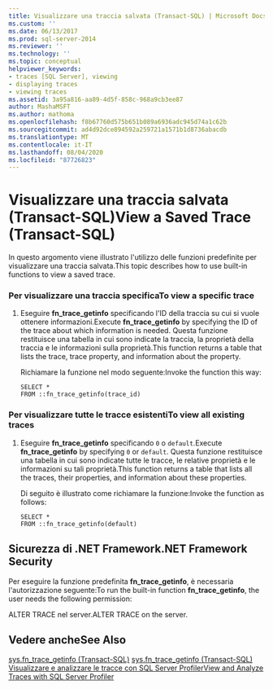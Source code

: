 ```yaml
---
title: Visualizzare una traccia salvata (Transact-SQL) | Microsoft Docs
ms.custom: ''
ms.date: 06/13/2017
ms.prod: sql-server-2014
ms.reviewer: ''
ms.technology: ''
ms.topic: conceptual
helpviewer_keywords:
- traces [SQL Server], viewing
- displaying traces
- viewing traces
ms.assetid: 3a95a816-aa89-4d5f-858c-968a9cb3ee87
author: MashaMSFT
ms.author: mathoma
ms.openlocfilehash: f8b67760d575b651b089a6936adc945d74a1c62b
ms.sourcegitcommit: ad4d92dce894592a259721a1571b1d8736abacdb
ms.translationtype: MT
ms.contentlocale: it-IT
ms.lasthandoff: 08/04/2020
ms.locfileid: "87726823"
---
```

# <a name="view-a-saved-trace-transact-sql"></a><span data-ttu-id="d0a1b-102">Visualizzare una traccia salvata (Transact-SQL)</span><span class="sxs-lookup"><span data-stu-id="d0a1b-102">View a Saved Trace (Transact-SQL)</span></span>
  <span data-ttu-id="d0a1b-103">In questo argomento viene illustrato l'utilizzo delle funzioni predefinite per visualizzare una traccia salvata.</span><span class="sxs-lookup"><span data-stu-id="d0a1b-103">This topic describes how to use built-in functions to view a saved trace.</span></span>  
  
### <a name="to-view-a-specific-trace"></a><span data-ttu-id="d0a1b-104">Per visualizzare una traccia specifica</span><span class="sxs-lookup"><span data-stu-id="d0a1b-104">To view a specific trace</span></span>  
  
1.  <span data-ttu-id="d0a1b-105">Eseguire **fn_trace_getinfo** specificando l'ID della traccia su cui si vuole ottenere informazioni.</span><span class="sxs-lookup"><span data-stu-id="d0a1b-105">Execute **fn_trace_getinfo** by specifying the ID of the trace about which information is needed.</span></span> <span data-ttu-id="d0a1b-106">Questa funzione restituisce una tabella in cui sono indicate la traccia, la proprietà della traccia e le informazioni sulla proprietà.</span><span class="sxs-lookup"><span data-stu-id="d0a1b-106">This function returns a table that lists the trace, trace property, and information about the property.</span></span>  
  
     <span data-ttu-id="d0a1b-107">Richiamare la funzione nel modo seguente:</span><span class="sxs-lookup"><span data-stu-id="d0a1b-107">Invoke the function this way:</span></span>  
  
    ```  
    SELECT *  
    FROM ::fn_trace_getinfo(trace_id)  
    ```  
  
### <a name="to-view-all-existing-traces"></a><span data-ttu-id="d0a1b-108">Per visualizzare tutte le tracce esistenti</span><span class="sxs-lookup"><span data-stu-id="d0a1b-108">To view all existing traces</span></span>  
  
1.  <span data-ttu-id="d0a1b-109">Eseguire **fn_trace_getinfo** specificando `0` o `default`.</span><span class="sxs-lookup"><span data-stu-id="d0a1b-109">Execute **fn_trace_getinfo** by specifying `0` or `default`.</span></span> <span data-ttu-id="d0a1b-110">Questa funzione restituisce una tabella in cui sono indicate tutte le tracce, le relative proprietà e le informazioni su tali proprietà.</span><span class="sxs-lookup"><span data-stu-id="d0a1b-110">This function returns a table that lists all the traces, their properties, and information about these properties.</span></span>  
  
     <span data-ttu-id="d0a1b-111">Di seguito è illustrato come richiamare la funzione:</span><span class="sxs-lookup"><span data-stu-id="d0a1b-111">Invoke the function as follows:</span></span>  
  
    ```  
    SELECT *  
    FROM ::fn_trace_getinfo(default)  
    ```  
  
## <a name="net-framework-security"></a><span data-ttu-id="d0a1b-112">Sicurezza di .NET Framework</span><span class="sxs-lookup"><span data-stu-id="d0a1b-112">.NET Framework Security</span></span>  
 <span data-ttu-id="d0a1b-113">Per eseguire la funzione predefinita **fn_trace_getinfo**, è necessaria l'autorizzazione seguente:</span><span class="sxs-lookup"><span data-stu-id="d0a1b-113">To run the built-in function **fn_trace_getinfo**, the user needs the following permission:</span></span>  
  
 <span data-ttu-id="d0a1b-114">ALTER TRACE nel server.</span><span class="sxs-lookup"><span data-stu-id="d0a1b-114">ALTER TRACE on the server.</span></span>  
  
## <a name="see-also"></a><span data-ttu-id="d0a1b-115">Vedere anche</span><span class="sxs-lookup"><span data-stu-id="d0a1b-115">See Also</span></span>  
 <span data-ttu-id="d0a1b-116">[sys.fn_trace_getinfo &#40;Transact-SQL&#41;](/sql/relational-databases/system-functions/sys-fn-trace-getinfo-transact-sql) </span><span class="sxs-lookup"><span data-stu-id="d0a1b-116">[sys.fn_trace_getinfo &#40;Transact-SQL&#41;](/sql/relational-databases/system-functions/sys-fn-trace-getinfo-transact-sql) </span></span>  
 [<span data-ttu-id="d0a1b-117">Visualizzare e analizzare le tracce con SQL Server Profiler</span><span class="sxs-lookup"><span data-stu-id="d0a1b-117">View and Analyze Traces with SQL Server Profiler</span></span>](../../tools/sql-server-profiler/view-and-analyze-traces-with-sql-server-profiler.md)  
  
  
